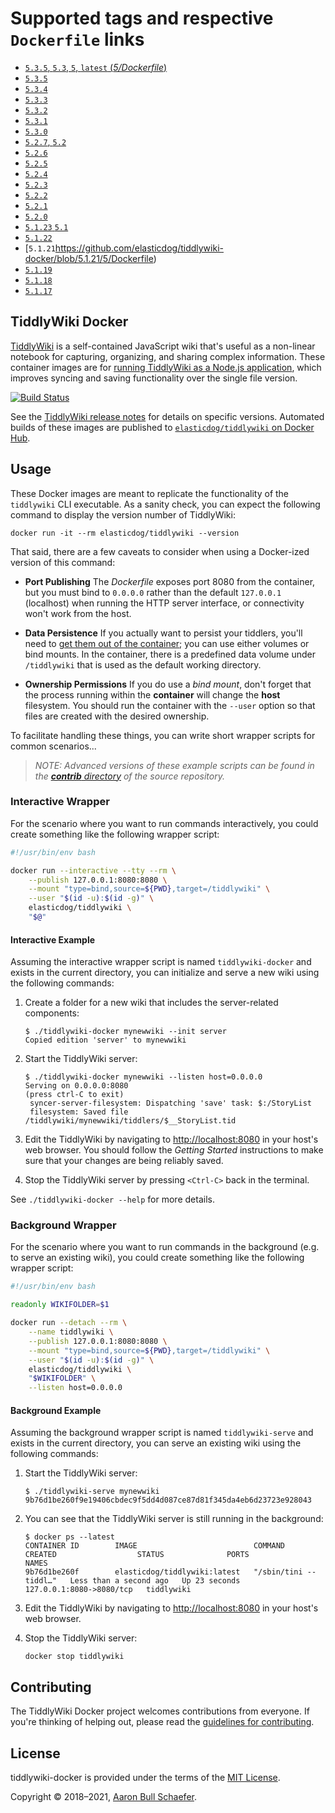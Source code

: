 # Supported tags and respective `Dockerfile` links

- [`5.3.5`, `5.3`, `5`, `latest` (*5/Dockerfile*)](https://github.com/elasticdog/tiddlywiki-docker/blob/master/5/Dockerfile)
- [`5.3.5`](https://github.com/elasticdog/tiddlywiki-docker/blob/5.3.5/5/Dockerfile)
- [`5.3.4`](https://github.com/elasticdog/tiddlywiki-docker/blob/5.3.4/5/Dockerfile)
- [`5.3.3`](https://github.com/elasticdog/tiddlywiki-docker/blob/5.3.3/5/Dockerfile)
- [`5.3.2`](https://github.com/elasticdog/tiddlywiki-docker/blob/5.3.2/5/Dockerfile)
- [`5.3.1`](https://github.com/elasticdog/tiddlywiki-docker/blob/5.3.1/5/Dockerfile)
- [`5.3.0`](https://github.com/elasticdog/tiddlywiki-docker/blob/5.3.0/5/Dockerfile)
- [`5.2.7`, `5.2`](https://github.com/elasticdog/tiddlywiki-docker/blob/5.2.7/5/Dockerfile)
- [`5.2.6`](https://github.com/elasticdog/tiddlywiki-docker/blob/5.2.6/5/Dockerfile)
- [`5.2.5`](https://github.com/elasticdog/tiddlywiki-docker/blob/5.2.5/5/Dockerfile)
- [`5.2.4`](https://github.com/elasticdog/tiddlywiki-docker/blob/5.2.4/5/Dockerfile)
- [`5.2.3`](https://github.com/elasticdog/tiddlywiki-docker/blob/5.2.3/5/Dockerfile)
- [`5.2.2`](https://github.com/elasticdog/tiddlywiki-docker/blob/5.2.2/5/Dockerfile)
- [`5.2.1`](https://github.com/elasticdog/tiddlywiki-docker/blob/5.2.1/5/Dockerfile)
- [`5.2.0`](https://github.com/elasticdog/tiddlywiki-docker/blob/5.2.0/5/Dockerfile)
- [`5.1.23` `5.1`](https://github.com/elasticdog/tiddlywiki-docker/blob/5.1.23/5/Dockerfile)
- [`5.1.22`](https://github.com/elasticdog/tiddlywiki-docker/blob/5.1.22/5/Dockerfile)
- [`5.1.21`https://github.com/elasticdog/tiddlywiki-docker/blob/5.1.21/5/Dockerfile)
- [`5.1.19`](https://github.com/elasticdog/tiddlywiki-docker/blob/5.1.19/5/Dockerfile)
- [`5.1.18`](https://github.com/elasticdog/tiddlywiki-docker/blob/5.1.18/5/Dockerfile)
- [`5.1.17`](https://github.com/elasticdog/tiddlywiki-docker/blob/5.1.17/5/Dockerfile)

## TiddlyWiki Docker

[TiddlyWiki][] is a self-contained JavaScript wiki that's useful as a non-linear notebook for capturing, organizing, and sharing complex information. These container images are for [running TiddlyWiki as a Node.js application][on-nodejs], which improves syncing and saving functionality over the single file version.

[![Build Status](https://circleci.com/gh/elasticdog/tiddlywiki-docker/tree/master.svg?style=svg)](https://circleci.com/gh/elasticdog/tiddlywiki-docker/tree/master)

See the [TiddlyWiki release notes][] for details on specific versions. Automated builds of these images are published to [`elasticdog/tiddlywiki` on Docker Hub][].

[TiddlyWiki]: https://tiddlywiki.com/
[on-nodejs]: https://tiddlywiki.com/#TiddlyWiki%20on%20Node.js:%5B%5BTiddlyWiki%20on%20Node.js%5D%5D%20%5B%5BUsing%20TiddlyWiki%20on%20Node.js%5D%5D
[TiddlyWiki release notes]: https://tiddlywiki.com/#Releases
[`elasticdog/tiddlywiki` on Docker Hub]: https://hub.docker.com/r/elasticdog/tiddlywiki/

## Usage

These Docker images are meant to replicate the functionality of the `tiddlywiki` CLI executable. As a sanity check, you can expect the following command to display the version number of TiddlyWiki:

    docker run -it --rm elasticdog/tiddlywiki --version

That said, there are a few caveats to consider when using a Docker-ized version of this command:

- **Port Publishing**
  The _Dockerfile_ exposes port 8080 from the container, but you must bind to `0.0.0.0` rather than the default `127.0.0.1` (localhost) when running the HTTP server interface, or connectivity won't work from the host.

- **Data Persistence**
  If you actually want to persist your tiddlers, you'll need to [get them out of the container][]; you can use either volumes or bind mounts. In the container, there is a predefined data volume under `/tiddlywiki` that is used as the default working directory.

- **Ownership Permissions**
  If you do use a _bind mount_, don't forget that the process running within the **container** will change the **host** filesystem. You should run the container with the `--user` option so that files are created with the desired ownership.

To facilitate handling these things, you can write short wrapper scripts for common scenarios...

> _NOTE: Advanced versions of these example scripts can be found in the [**contrib** directory][] of the source repository._

[get them out of the container]: https://docs.docker.com/storage/
[**contrib** directory]: https://github.com/elasticdog/tiddlywiki-docker/tree/master/contrib

### Interactive Wrapper

For the scenario where you want to run commands interactively, you could create something like the following wrapper script:

```bash
#!/usr/bin/env bash

docker run --interactive --tty --rm \
	--publish 127.0.0.1:8080:8080 \
	--mount "type=bind,source=${PWD},target=/tiddlywiki" \
	--user "$(id -u):$(id -g)" \
	elasticdog/tiddlywiki \
	"$@"
```

#### Interactive Example

Assuming the interactive wrapper script is named `tiddlywiki-docker` and exists in the current directory, you can initialize and serve a new wiki using the following commands:

1. Create a folder for a new wiki that includes the server-related components:
   ```
   $ ./tiddlywiki-docker mynewwiki --init server
   Copied edition 'server' to mynewwiki
   ```

2. Start the TiddlyWiki server:
   ```
   $ ./tiddlywiki-docker mynewwiki --listen host=0.0.0.0
   Serving on 0.0.0.0:8080
   (press ctrl-C to exit)
    syncer-server-filesystem: Dispatching 'save' task: $:/StoryList
    filesystem: Saved file /tiddlywiki/mynewwiki/tiddlers/$__StoryList.tid
   ```

3. Edit the TiddlyWiki by navigating to <http://localhost:8080> in your host's web browser. You should follow the _Getting Started_ instructions to make sure that your changes are being reliably saved.

4. Stop the TiddlyWiki server by pressing `<Ctrl-C>` back in the terminal.

See `./tiddlywiki-docker --help` for more details.

### Background Wrapper

For the scenario where you want to run commands in the background (e.g. to serve an existing wiki), you could create something like the following wrapper script:

```bash
#!/usr/bin/env bash

readonly WIKIFOLDER=$1

docker run --detach --rm \
	--name tiddlywiki \
	--publish 127.0.0.1:8080:8080 \
	--mount "type=bind,source=${PWD},target=/tiddlywiki" \
	--user "$(id -u):$(id -g)" \
	elasticdog/tiddlywiki \
	"$WIKIFOLDER" \
	--listen host=0.0.0.0
```

#### Background Example

Assuming the background wrapper script is named `tiddlywiki-serve` and exists in the current directory, you can serve an existing wiki using the following commands:

1. Start the TiddlyWiki server:
   ```
   $ ./tiddlywiki-serve mynewwiki
   9b76d1be260f9e19406cbdec9f5dd4d087ce87d81f345da4eb6d23723e928043
   ```

2. You can see that the TiddlyWiki server is still running in the background:
   ```
   $ docker ps --latest
   CONTAINER ID        IMAGE                          COMMAND                  CREATED                  STATUS              PORTS                      NAMES
   9b76d1be260f        elasticdog/tiddlywiki:latest   "/sbin/tini -- tiddl…"   Less than a second ago   Up 23 seconds       127.0.0.1:8080->8080/tcp   tiddlywiki
   ```

3. Edit the TiddlyWiki by navigating to <http://localhost:8080> in your host's web browser.

4. Stop the TiddlyWiki server:
   ```
   docker stop tiddlywiki
   ```

## Contributing

The TiddlyWiki Docker project welcomes contributions from everyone. If you're thinking of helping out, please read the [guidelines for contributing][contributing].

[contributing]: https://github.com/elasticdog/tiddlywiki-docker/blob/master/CONTRIBUTING.md

## License

tiddlywiki-docker is provided under the terms of the [MIT License][].

Copyright &copy; 2018&ndash;2021, [Aaron Bull Schaefer](mailto:aaron@elasticdog.com).

[MIT License]: https://en.wikipedia.org/wiki/MIT_License
